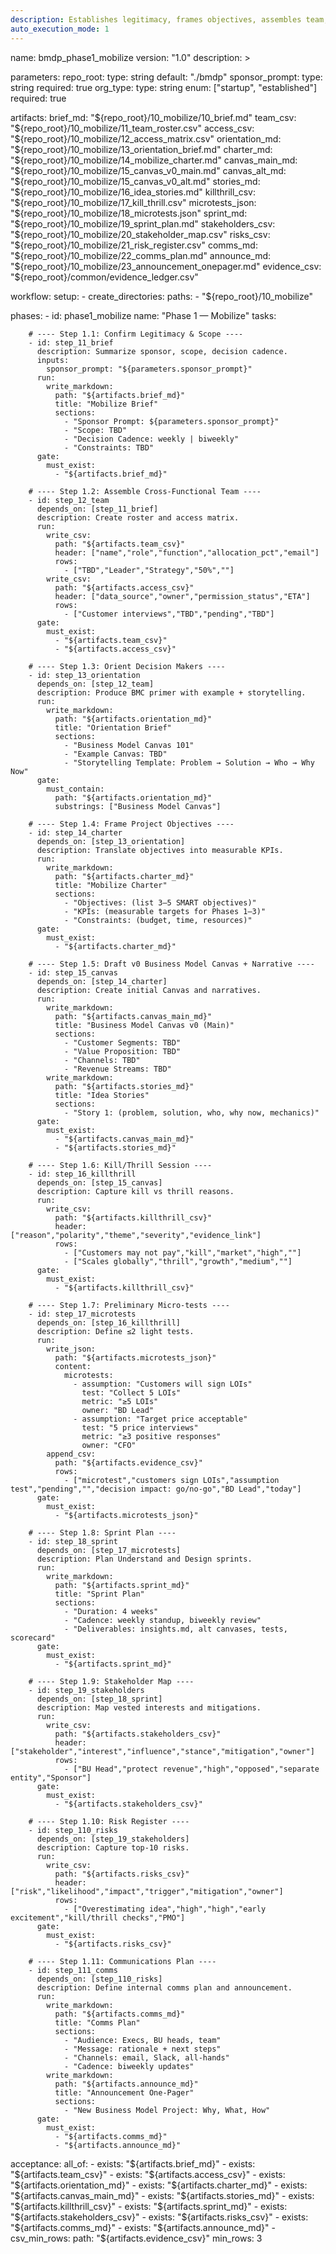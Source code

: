 ```yaml
---
description: Establishes legitimacy, frames objectives, assembles team, drafts v0 Canvas, runs kill/thrill, sets sprint plan, maps stakeholders, defines risks, and launches communications. Outputs are required before proceeding to Phase 2.
auto_execution_mode: 1
---
```


name: bmdp_phase1_mobilize
version: "1.0"
description: >
  

parameters:
  repo_root:
    type: string
    default: "./bmdp"
  sponsor_prompt:
    type: string
    required: true
  org_type:
    type: string
    enum: ["startup", "established"]
    required: true

artifacts:
  brief_md:          "${repo_root}/10_mobilize/10_brief.md"
  team_csv:          "${repo_root}/10_mobilize/11_team_roster.csv"
  access_csv:        "${repo_root}/10_mobilize/12_access_matrix.csv"
  orientation_md:    "${repo_root}/10_mobilize/13_orientation_brief.md"
  charter_md:        "${repo_root}/10_mobilize/14_mobilize_charter.md"
  canvas_main_md:    "${repo_root}/10_mobilize/15_canvas_v0_main.md"
  canvas_alt_md:     "${repo_root}/10_mobilize/15_canvas_v0_alt.md"
  stories_md:        "${repo_root}/10_mobilize/16_idea_stories.md"
  killthrill_csv:    "${repo_root}/10_mobilize/17_kill_thrill.csv"
  microtests_json:   "${repo_root}/10_mobilize/18_microtests.json"
  sprint_md:         "${repo_root}/10_mobilize/19_sprint_plan.md"
  stakeholders_csv:  "${repo_root}/10_mobilize/20_stakeholder_map.csv"
  risks_csv:         "${repo_root}/10_mobilize/21_risk_register.csv"
  comms_md:          "${repo_root}/10_mobilize/22_comms_plan.md"
  announce_md:       "${repo_root}/10_mobilize/23_announcement_onepager.md"
  evidence_csv:      "${repo_root}/common/evidence_ledger.csv"

workflow:
  setup:
    - create_directories:
        paths:
          - "${repo_root}/10_mobilize"

  phases:
    - id: phase1_mobilize
      name: "Phase 1 — Mobilize"
      tasks:

        # ---- Step 1.1: Confirm Legitimacy & Scope ----
        - id: step_11_brief
          description: Summarize sponsor, scope, decision cadence.
          inputs:
            sponsor_prompt: "${parameters.sponsor_prompt}"
          run:
            write_markdown:
              path: "${artifacts.brief_md}"
              title: "Mobilize Brief"
              sections:
                - "Sponsor Prompt: ${parameters.sponsor_prompt}"
                - "Scope: TBD"
                - "Decision Cadence: weekly | biweekly"
                - "Constraints: TBD"
          gate:
            must_exist:
              - "${artifacts.brief_md}"

        # ---- Step 1.2: Assemble Cross-Functional Team ----
        - id: step_12_team
          depends_on: [step_11_brief]
          description: Create roster and access matrix.
          run:
            write_csv:
              path: "${artifacts.team_csv}"
              header: ["name","role","function","allocation_pct","email"]
              rows:
                - ["TBD","Leader","Strategy","50%",""]
            write_csv:
              path: "${artifacts.access_csv}"
              header: ["data_source","owner","permission_status","ETA"]
              rows:
                - ["Customer interviews","TBD","pending","TBD"]
          gate:
            must_exist:
              - "${artifacts.team_csv}"
              - "${artifacts.access_csv}"

        # ---- Step 1.3: Orient Decision Makers ----
        - id: step_13_orientation
          depends_on: [step_12_team]
          description: Produce BMC primer with example + storytelling.
          run:
            write_markdown:
              path: "${artifacts.orientation_md}"
              title: "Orientation Brief"
              sections:
                - "Business Model Canvas 101"
                - "Example Canvas: TBD"
                - "Storytelling Template: Problem → Solution → Who → Why Now"
          gate:
            must_contain:
              path: "${artifacts.orientation_md}"
              substrings: ["Business Model Canvas"]

        # ---- Step 1.4: Frame Project Objectives ----
        - id: step_14_charter
          depends_on: [step_13_orientation]
          description: Translate objectives into measurable KPIs.
          run:
            write_markdown:
              path: "${artifacts.charter_md}"
              title: "Mobilize Charter"
              sections:
                - "Objectives: (list 3–5 SMART objectives)"
                - "KPIs: (measurable targets for Phases 1–3)"
                - "Constraints: (budget, time, resources)"
          gate:
            must_exist:
              - "${artifacts.charter_md}"

        # ---- Step 1.5: Draft v0 Business Model Canvas + Narrative ----
        - id: step_15_canvas
          depends_on: [step_14_charter]
          description: Create initial Canvas and narratives.
          run:
            write_markdown:
              path: "${artifacts.canvas_main_md}"
              title: "Business Model Canvas v0 (Main)"
              sections:
                - "Customer Segments: TBD"
                - "Value Proposition: TBD"
                - "Channels: TBD"
                - "Revenue Streams: TBD"
            write_markdown:
              path: "${artifacts.stories_md}"
              title: "Idea Stories"
              sections:
                - "Story 1: (problem, solution, who, why now, mechanics)"
          gate:
            must_exist:
              - "${artifacts.canvas_main_md}"
              - "${artifacts.stories_md}"

        # ---- Step 1.6: Kill/Thrill Session ----
        - id: step_16_killthrill
          depends_on: [step_15_canvas]
          description: Capture kill vs thrill reasons.
          run:
            write_csv:
              path: "${artifacts.killthrill_csv}"
              header: ["reason","polarity","theme","severity","evidence_link"]
              rows:
                - ["Customers may not pay","kill","market","high",""]
                - ["Scales globally","thrill","growth","medium",""]
          gate:
            must_exist:
              - "${artifacts.killthrill_csv}"

        # ---- Step 1.7: Preliminary Micro-tests ----
        - id: step_17_microtests
          depends_on: [step_16_killthrill]
          description: Define ≤2 light tests.
          run:
            write_json:
              path: "${artifacts.microtests_json}"
              content:
                microtests:
                  - assumption: "Customers will sign LOIs"
                    test: "Collect 5 LOIs"
                    metric: "≥5 LOIs"
                    owner: "BD Lead"
                  - assumption: "Target price acceptable"
                    test: "5 price interviews"
                    metric: "≥3 positive responses"
                    owner: "CFO"
            append_csv:
              path: "${artifacts.evidence_csv}"
              rows:
                - ["microtest","customers sign LOIs","assumption test","pending","","decision impact: go/no-go","BD Lead","today"]
          gate:
            must_exist:
              - "${artifacts.microtests_json}"

        # ---- Step 1.8: Sprint Plan ----
        - id: step_18_sprint
          depends_on: [step_17_microtests]
          description: Plan Understand and Design sprints.
          run:
            write_markdown:
              path: "${artifacts.sprint_md}"
              title: "Sprint Plan"
              sections:
                - "Duration: 4 weeks"
                - "Cadence: weekly standup, biweekly review"
                - "Deliverables: insights.md, alt canvases, tests, scorecard"
          gate:
            must_exist:
              - "${artifacts.sprint_md}"

        # ---- Step 1.9: Stakeholder Map ----
        - id: step_19_stakeholders
          depends_on: [step_18_sprint]
          description: Map vested interests and mitigations.
          run:
            write_csv:
              path: "${artifacts.stakeholders_csv}"
              header: ["stakeholder","interest","influence","stance","mitigation","owner"]
              rows:
                - ["BU Head","protect revenue","high","opposed","separate entity","Sponsor"]
          gate:
            must_exist:
              - "${artifacts.stakeholders_csv}"

        # ---- Step 1.10: Risk Register ----
        - id: step_110_risks
          depends_on: [step_19_stakeholders]
          description: Capture top-10 risks.
          run:
            write_csv:
              path: "${artifacts.risks_csv}"
              header: ["risk","likelihood","impact","trigger","mitigation","owner"]
              rows:
                - ["Overestimating idea","high","high","early excitement","kill/thrill checks","PMO"]
          gate:
            must_exist:
              - "${artifacts.risks_csv}"

        # ---- Step 1.11: Communications Plan ----
        - id: step_111_comms
          depends_on: [step_110_risks]
          description: Define internal comms plan and announcement.
          run:
            write_markdown:
              path: "${artifacts.comms_md}"
              title: "Comms Plan"
              sections:
                - "Audience: Execs, BU heads, team"
                - "Message: rationale + next steps"
                - "Channels: email, Slack, all-hands"
                - "Cadence: biweekly updates"
            write_markdown:
              path: "${artifacts.announce_md}"
              title: "Announcement One-Pager"
              sections:
                - "New Business Model Project: Why, What, How"
          gate:
            must_exist:
              - "${artifacts.comms_md}"
              - "${artifacts.announce_md}"

  acceptance:
    all_of:
      - exists: "${artifacts.brief_md}"
      - exists: "${artifacts.team_csv}"
      - exists: "${artifacts.access_csv}"
      - exists: "${artifacts.orientation_md}"
      - exists: "${artifacts.charter_md}"
      - exists: "${artifacts.canvas_main_md}"
      - exists: "${artifacts.stories_md}"
      - exists: "${artifacts.killthrill_csv}"
      - exists: "${artifacts.sprint_md}"
      - exists: "${artifacts.stakeholders_csv}"
      - exists: "${artifacts.risks_csv}"
      - exists: "${artifacts.comms_md}"
      - exists: "${artifacts.announce_md}"
      - csv_min_rows:
          path: "${artifacts.evidence_csv}"
          min_rows: 3
